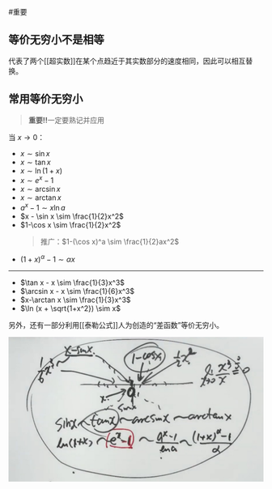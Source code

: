 #重要

## 等价无穷小不是相等

代表了两个[[超实数]]在某个点趋近于其实数部分的速度相同，因此可以相互替换。

## 常用等价无穷小

> **重要‼️**一定要熟记并应用

当 $x \rightarrow 0$：
- $x \sim \sin x$
- $x \sim \tan x$
- $x \sim \ln (1+x)$
- $x \sim e^x -1$
- $x \sim \arcsin x$
- $x \sim \arctan x$
- $a^x-1 \sim x \ln a$
- $x - \sin x \sim \frac{1}{2}x^2$
- $1-\cos x \sim \frac{1}{2}x^2$
	> 推广：$1-(\cos x)^a \sim \frac{1}{2}ax^2$
- $(1+x)^\alpha -1 \sim \alpha x$

---

- $\tan x - x \sim \frac{1}{3}x^3$
- $\arcsin x - x \sim \frac{1}{6}x^3$
- $x-\arctan x \sim \frac{1}{3}x^3$
- $\ln (x + \sqrt{1+x^2}) \sim x$

另外，还有一部分利用[[泰勒公式]]人为创造的“差函数”等价无穷小。

![zeros](assets/IMG_6358.jpeg)